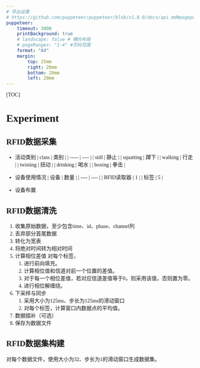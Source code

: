 ```yaml
---
# 导出设置
# https://github.com/puppeteer/puppeteer/blob/v1.8.0/docs/api.md#pagepdfoptions
puppeteer:
    timeout: 3000
    printBackground: true
    # landscape: false # 横向布局
    # pageRanges: "1-4" #页码范围
    format: "A4"
    margin:
        top: 25mm
        right: 20mm
        bottom: 20mm
        left: 20mm     
---
```


<div style="font-family: Times New Roman, 楷体">

[TOC]

# Experiment

## RFID数据采集
- 活动类别
    | class | 类别 |
    | ----- | ---- |
    | still     | 静止 |
    | squatting | 蹲下 |
    | walking   | 行走 |
    | twisting  | 扭动 |
    | drinking  | 喝水 |
    | boxing    | 拳击 |

- 设备使用情况
    | 设备 | 数量 |
    | ---- | ---- |
    | RFID读取器 | 1 |
    | 标签       | 5 |

- 设备布置




## RFID数据清洗
1. 收集原始数据，至少包含time、id、phase、channel列
2. 丢弃部分首尾数据
3. 转化为宽表
4. 将绝对时间转为相对时间
5. 计算相位差值
    对每个标签，
    1. 进行前向填充。
    2. 计算相位值和信道对前一个位置的差值。
    3. 对于每一个相位差值，若对应信道差值等于0，则采用该值，否则置为零。
    4. 进行相位解缠绕。
6. 下采样与同步
    1. 采用大小为125ms、步长为125ms的滑动窗口
    2. 对每个标签，计算窗口内数据点的平均值。
7. 数据插补（可选）
8. 保存为数据文件

## RFID数据集构建
对每个数据文件，使用大小为32、步长为1的滑动窗口生成数据集。
